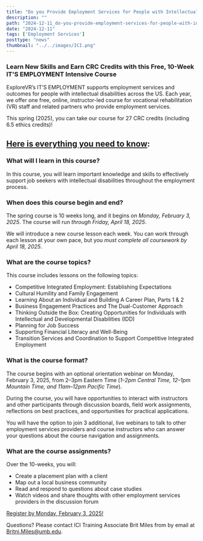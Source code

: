 ```yaml
---
title: "Do you Provide Employment Services for People with Intellectual Disabilities?"
description: ""
path: "2024-12-11_do-you-provide-employment-services-for-people-with-intellectual-disabilities.md"
date: "2024-12-11"
tags: ['Employment Services']
posttype: "news"
thumbnail: "../../images/ICI.png"
---
```



### Learn New Skills and Earn CRC Credits with this Free, 10-Week IT'S EMPLOYMENT Intensive Course

ExploreVR’s IT’S EMPLOYMENT supports employment services and outcomes for people with intellectual disabilities across the US. Each year, we offer one free, online, instructor-led course for vocational rehabilitation (VR) staff and related partners who provide employment services.

This spring (2025), you can take our course for 27 CRC credits (including 6.5 ethics credits)!

## <u>Here is everything you need to know</u>:

### What will I learn in this course?

In this course, you will learn important knowledge and skills to effectively support job seekers with intellectual disabilities throughout the employment process.

### When does this course begin and end?

The spring course is 10 weeks long, and it begins *on Monday, February 3, 2025*. The course will run *through Friday, April 18, 2025*.

We will introduce a new course lesson each week. You can work through each lesson at your own pace, but you *must complete all coursework by April 18, 2025*.

### What are the course topics?

This course includes lessons on the following topics:

* Competitive Integrated Employment: Establishing Expectations
* Cultural Humility and Family Engagement
* Learning About an Individual and Building A Career Plan, Parts 1 & 2
* Business Engagement Practices and The Dual-Customer Approach
* Thinking Outside the Box: Creating Opportunities for Individuals with Intellectual and Developmental Disabilities (IDD)
* Planning for Job Success
* Supporting Financial Literacy and Well-Being
* Transition Services and Coordination to Support Competitive Integrated Employment

### What is the course format?

The course begins with an optional orientation webinar on Monday, February 3, 2025, from 2–3pm Eastern Time (*1–2pm Central Time, 12–1pm Mountain Time, and 11am–12pm Pacific Time*).

During the course, you will have opportunities to interact with instructors and other participants through discussion boards, field work assignments, reflections on best practices, and opportunities for practical applications.

You will have the option to join 3 additional, live webinars to talk to other employment services providers and course instructors who can answer your questions about the course navigation and assignments.

### What are the course assignments?

Over the 10-weeks, you will:

* Create a placement plan with a client
* Map out a local business community
* Read and respond to questions about case studies
* Watch videos and share thoughts with other employment services providers in the discussion forum

[Register by Monday, February 3, 2025!](https://elearning.communityinclusion.org/courses/its-employment---comprehensive-spring-2025)

Questions? Please contact ICI Training Associate Brit Miles from by email at [Britni.Miles@umb.edu](mailto:Britni.Miles@umb.edu).
